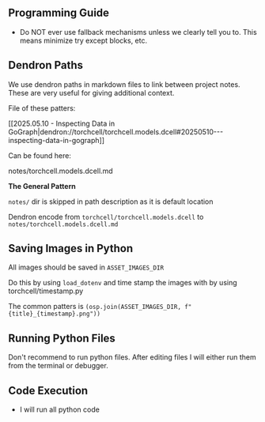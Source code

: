 ## Programming Guide

- Do NOT ever use fallback mechanisms unless we clearly tell you to. This means minimize try except blocks, etc.

## Dendron Paths

We use dendron paths in markdown files to link between project notes. These are very useful for giving additional context.

File of these patters:

[[2025.05.10 - Inspecting Data in GoGraph|dendron://torchcell/torchcell.models.dcell#20250510---inspecting-data-in-gograph]]

Can be found here:

notes/torchcell.models.dcell.md

**The General Pattern**

`notes/` dir is skipped in path description as it is default location

Dendron encode from `torchcell/torchcell.models.dcell` to `notes/torchcell.models.dcell.md`

## Saving Images in Python

All images should be saved in `ASSET_IMAGES_DIR`

Do this by using `load_dotenv` and time stamp the images with by using torchcell/timestamp.py

The common patters is `(osp.join(ASSET_IMAGES_DIR, f"{title}_{timestamp}.png"))`

## Running Python Files

Don't recommend to run python files. After editing files I will either run them from the terminal or debugger.

## Code Execution

- I will run all python code